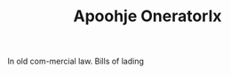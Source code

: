 ---
title: Apoohje Oneratorlx
permalink: "/definitions/apoohje-oneratorlx.html"
body: In old com-mercial law. Bills of lading
published_at: '2018-07-07'
layout: post
---